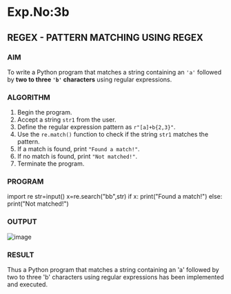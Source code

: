 # Exp.No:3b  
## REGEX - PATTERN MATCHING USING REGEX

### AIM  
To write a Python program that matches a string containing an `'a'` followed by **two to three `'b'` characters** using regular expressions.


### ALGORITHM

1. Begin the program.  
2. Accept a string `str1` from the user.  
3. Define the regular expression pattern as `r"[a]+b{2,3}"`.  
4. Use the `re.match()` function to check if the string `str1` matches the pattern.  
5. If a match is found, print `"Found a match!"`.  
6. If no match is found, print `"Not matched!"`.  
7. Terminate the program.

### PROGRAM
import re
str=input()
x=re.search("bb",str)
if x:
    print("Found a match!")
else:
    print("Not matched!")
### OUTPUT
![image](https://github.com/user-attachments/assets/ceddd925-08d6-4f84-9a88-0a29a6fa825d)

### RESULT
Thus a Python program that matches a string containing an 'a' followed by two to three 'b' characters using regular expressions has been implemented and executed.

